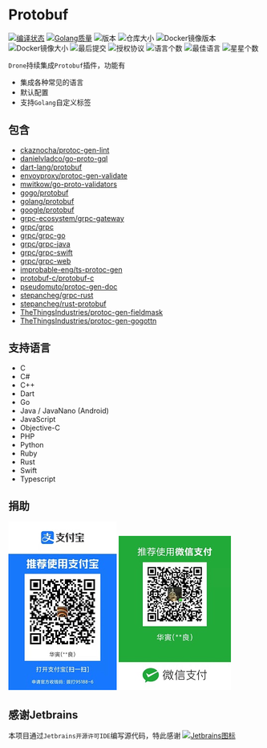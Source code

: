 # Protobuf

[![编译状态](https://github.ruijc.com:20443/api/badges/dockerat/protobuf/status.svg)](https://github.ruijc.com:20443/dockerat/protobuf)
[![Golang质量](https://goreportcard.com/badge/github.com/dockerat/protobuf)](https://goreportcard.com/report/github.com/dockerat/protobuf)
![版本](https://img.shields.io/github/go-mod/go-version/dockerat/protobuf)
![仓库大小](https://img.shields.io/github/repo-size/dockerat/protobuf)
![Docker镜像版本](https://img.shields.io/docker/v/dockerat/protobuf)
![Docker镜像大小](https://img.shields.io/docker/image-size/dockerat/protobuf)
![最后提交](https://img.shields.io/github/last-commit/dockerat/protobuf)
![授权协议](https://img.shields.io/github/license/dockerat/protobuf)
![语言个数](https://img.shields.io/github/languages/count/dockerat/protobuf)
![最佳语言](https://img.shields.io/github/languages/top/dockerat/protobuf)
![星星个数](https://img.shields.io/github/stars/dockerat/protobuf?style=social)

`Drone`持续集成`Protobuf`插件，功能有

- 集成各种常见的语言
- 默认配置
- 支持`Golang`自定义标签

## 包含

- [ckaznocha/protoc-gen-lint](https://github.com/ckaznocha/protoc-gen-lint)
- [danielvladco/go-proto-gql](https://github.com/danielvladco/go-proto-gql)
- [dart-lang/protobuf](https://github.com/dart-lang/protobuf)
- [envoyproxy/protoc-gen-validate](https://github.com/envoyproxy/protoc-gen-validate)
- [mwitkow/go-proto-validators](https://github.com/mwitkow/go-proto-validators)
- [gogo/protobuf](https://github.com/gogo/protobuf)
- [golang/protobuf](https://github.com/golang/protobuf)
- [google/protobuf](https://github.com/google/protobuf)
- [grpc-ecosystem/grpc-gateway](https://github.com/grpc-ecosystem/grpc-gateway)
- [grpc/grpc](https://github.com/grpc/grpc)
- [grpc/grpc-go](https://github.com/grpc/grpc-go)
- [grpc/grpc-java](https://github.com/grpc/grpc-java)
- [grpc/grpc-swift](https://github.com/grpc/grpc-swift)
- [grpc/grpc-web](https://github.com/grpc/grpc-web)
- [improbable-eng/ts-protoc-gen](https://github.com/improbable-eng/ts-protoc-gen)
- [protobuf-c/protobuf-c](https://github.com/protobuf-c/protobuf-c)
- [pseudomuto/protoc-gen-doc](https://github.com/pseudomuto/protoc-gen-doc)
- [stepancheg/grpc-rust](https://github.com/stepancheg/grpc-rust)
- [stepancheg/rust-protobuf](https://github.com/stepancheg/rust-protobuf)
- [TheThingsIndustries/protoc-gen-fieldmask](https://github.com/TheThingsIndustries/protoc-gen-fieldmask)
- [TheThingsIndustries/protoc-gen-gogottn](https://github.com/TheThingsIndustries/protoc-gen-gogottn)

## 支持语言

- C
- C#
- C++
- Dart
- Go
- Java / JavaNano (Android)
- JavaScript
- Objective-C
- PHP
- Python
- Ruby
- Rust
- Swift
- Typescript

## 捐助

![支持宝](https://github.com/storezhang/donate/raw/master/alipay-small.jpg)
![微信](https://github.com/storezhang/donate/raw/master/weipay-small.jpg)

## 感谢Jetbrains

本项目通过`Jetbrains开源许可IDE`编写源代码，特此感谢
[![Jetbrains图标](https://resources.jetbrains.com/storage/products/company/brand/logos/jb_beam.png)](https://www.jetbrains.com/?from=dockerat/protobuf)
